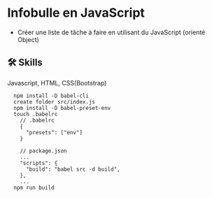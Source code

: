 # Infobulle en JavaScript

 - Créer une liste de tâche à faire en utilisant du JavaScript (orienté Object)

## 🛠 Skills
Javascript, HTML, CSS(Bootstrap)

```
  npm install -D babel-cli
  create folder src/index.js
  npm install -D babel-preset-env
  touch .babelrc
    // .babelrc
    {
      "presets": ["env"]
    }

    // package.json
    ...
    "scripts": {
      "build": "babel src -d build",
    },
    ...
  npm run build
```
